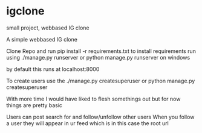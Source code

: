 # igclone
small project, webbased IG clone

A simple webbased IG clone

Clone Repo and run pip install -r requirements.txt to install requirements
run using ./manage.py runserver or python manage.py runserver on windows

by default this runs at localhost:8000

To create users use the ./manage.py createsuperuser or python manage.py createsuperuser

With more time I would have liked to flesh somethings out but for now things are pretty basic

Users can post search for and follow/unfollow other users
When you follow a user they will appear in ur feed which is in this case the root url

